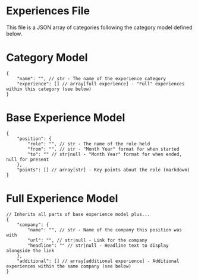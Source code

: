# Experiences File
This file is a JSON array of categories following the category model defined below.

# Category Model
```
{
    "name": "", // str - The name of the experience category
    "experience": [] // array[full experience] - "Full" experiences within this category (see below)
}
```

# Base Experience Model
```
{
    "position": {
        "role": "", // str - The name of the role held
        "from": "", // str - "Month Year" format for when started
        "to": "" // str|null - "Month Year" format for when ended, null for present
    },
    "points": [] // array[str] - Key points about the role (markdown)
}
```

# Full Experience Model
```
// Inherits all parts of base experience model plus...
{
    "company": {
        "name": "", // str - Name of the company this position was with
        "url": "", // str|null - Link for the company
        "headline": "" // str|null - Headline text to display alongside the link
    },
    "additional": [] // array[additional experience] - Additional experiences within the same company (see below)
}
```
